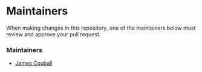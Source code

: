 # Maintainers

When making changes in this repository, one of the maintainers below must review
and approve your pull request.

### Maintainers

* [James Couball](https://github.com/jcouball)
